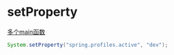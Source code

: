 # setProperty

[多个main函数](../../计算机语言/Java/Java知识积累/多个main函数.md)

```java
System.setProperty("spring.profiles.active", "dev");
```
